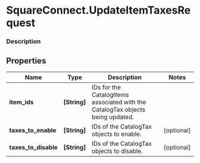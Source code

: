 # SquareConnect.UpdateItemTaxesRequest

### Description



## Properties
Name | Type | Description | Notes
------------ | ------------- | ------------- | -------------
**item_ids** | **[String]** | IDs for the CatalogItems associated with the CatalogTax objects being updated. | 
**taxes_to_enable** | **[String]** | IDs of the CatalogTax objects to enable. | [optional] 
**taxes_to_disable** | **[String]** | IDs of the CatalogTax objects to disable. | [optional] 


